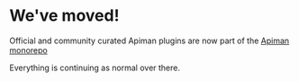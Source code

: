 # We've moved!

Official and community curated Apiman plugins are now part of the [Apiman monorepo](https://github.com/apiman/apiman) 

Everything is continuing as normal over there.
